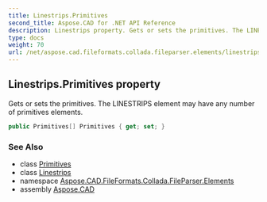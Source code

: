 ```yaml
---
title: Linestrips.Primitives
second_title: Aspose.CAD for .NET API Reference
description: Linestrips property. Gets or sets the primitives. The LINESTRIPS element may have any number of primitives elements
type: docs
weight: 70
url: /net/aspose.cad.fileformats.collada.fileparser.elements/linestrips/primitives/
---
```

## Linestrips.Primitives property

Gets or sets the primitives. The LINESTRIPS element may have any number of primitives elements.

```csharp
public Primitives[] Primitives { get; set; }
```

### See Also

* class [Primitives](../../primitives/)
* class [Linestrips](../)
* namespace [Aspose.CAD.FileFormats.Collada.FileParser.Elements](../../linestrips/)
* assembly [Aspose.CAD](../../../)


